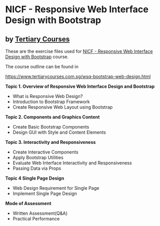 # NICF - Responsive Web Interface Design with Bootstrap
## by [Tertiary  Courses](https://www.tertiarycourses.com.sg/)

These are the exercise files used for [NICF - Responsive Web Interface Design with Bootstrap](https://www.tertiarycourses.com.sg/wsq-bootstrap-web-design.html) course. 

The course outline can be found in 

https://www.tertiarycourses.com.sg/wsq-bootstrap-web-design.html

<p><strong>Topic 1. Overview of Responsive Web Interface Design and Bootstrap</strong></p>
<ul>
<li>What is Responsive Web Design?</li>
<li>Introduction to Bootstrap Framework</li>
<li>Create Responsive Web Layout using Bootstrap</li>
</ul>
<p><strong>Topic 2. Components and Graphics Content</strong></p>
<ul>
<li>Create Basic Bootstrap Components</li>
<li>Design GUI with Style and Content Elements</li>
</ul>
<p><strong>Topic 3. Interactivity and Responsiveness</strong></p>
<ul>
<li>Create Interactive Components</li>
<li>Apply Bootstrap Utilities</li>
<li>Evaluate Web Interface Interactivity and Responsiveness</li>
<li>Passing Data via Props</li>
</ul>
<p><strong>Topic 4 Single Page Design</strong></p>
<ul>
<li>Web Design Requirement for Single Page</li>
<li>Implement Single Page Design</li>
</ul>
<p><strong>Mode of Assessment</strong></p>
<ul>
<li>Written Assessment(Q&amp;A)</li>
<li>Practical Performance</li>
</ul>
